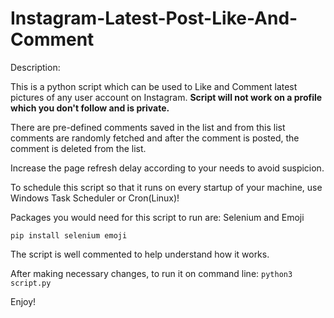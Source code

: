 # Instagram-Latest-Post-Like-And-Comment

Description: 

This is a python script which can be used to Like and Comment latest pictures of any user account on Instagram. 
**Script will not work on a profile which you don't follow and is private.**

There are pre-defined comments saved in the list and from this list comments are randomly fetched and after the comment is posted, the comment is deleted from the list. 

Increase the page refresh delay according to your needs to avoid suspicion. 

To schedule this script so that it runs on every startup of your machine, use Windows Task Scheduler or Cron(Linux)! 


Packages you would need for this script to run are: Selenium and Emoji
 
 ```pip install selenium emoji```
  
 The script is well commented to help understand how it works. 
 
 After making necessary changes, to run it on command line:
```python3 script.py```

 Enjoy! 
 
  
  
